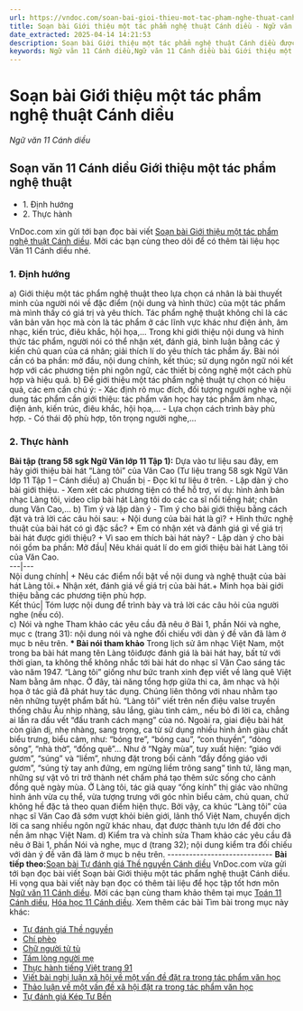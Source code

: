 ```yaml
---
url: https://vndoc.com/soan-bai-gioi-thieu-mot-tac-pham-nghe-thuat-canh-dieu-298361
title: Soạn bài Giới thiệu một tác phẩm nghệ thuật Cánh diều - Ngữ văn 11 Cánh diều - VnDoc.com
date_extracted: 2025-04-14 14:21:53
description: Soạn bài Giới thiệu một tác phẩm nghệ thuật Cánh diều được VnDoc.com sưu tầm và xin gửi tới bạn đọc cùng tham khảo để có thêm tài liệu soạn văn 11 cánh diều nhé.
keywords: Ngữ văn 11 Cánh diều,Ngữ văn 11 Cánh diều bài Giới thiệu một tác phẩm nghệ thuật,Soạn văn 11 Cánh diều,văn 11 Cánh diều,soạn văn 11,soạn bài 11 cánh diều,ngữ văn 11 cd,Soạn bài Giới thiệu một tác phẩm nghệ thuật Cánh diều,Soạn bài Giới thiệu một tác phẩm nghệ thuật,Soạn văn Giới thiệu một tác phẩm nghệ thuật,Giới thiệu một tác phẩm nghệ thuật
---
```


# Soạn bài Giới thiệu một tác phẩm nghệ thuật Cánh diều
 _Ngữ văn 11 Cánh diều_
## Soạn văn 11 Cánh diều Giới thiệu một tác phẩm nghệ thuật
  * 1\. Định hướng
  * 2\. Thực hành

VnDoc.com xin gửi tới bạn đọc bài viết [Soạn bài Giới thiệu một tác phẩm nghệ thuật Cánh diều](<https://vndoc.com/soan-bai-gioi-thieu-mot-tac-pham-nghe-thuat-canh-dieu-298361>). Mời các bạn cùng theo dõi để có thêm tài liệu học Văn 11 Cánh diều nhé.
### 1\. Định hướng
a\) Giới thiệu một tác phẩm nghệ thuật theo lựa chọn cá nhân là bài thuyết minh của người nói về đặc điểm \(nội dung và hình thức\) của một tác phẩm mà mình thấy có giá trị và yêu thích. Tác phẩm nghệ thuật không chỉ là các văn bản văn học mà còn là tác phẩm ở các lĩnh vực khác như điện ảnh, âm nhạc, kiến trúc, điêu khắc, hội họa,…
Trong khi giới thiệu nội dung và hình thức tác phẩm, người nói có thể nhận xét, đánh giá, bình luận bằng các ý kiến chủ quan của cá nhân; giải thích lí do yêu thích tác phẩm ấy. Bài nói cần có ba phần: mở đầu, nội dung chính, kết thúc; sử dụng ngôn ngữ nói kết hợp với các phương tiện phi ngôn ngữ, các thiết bị công nghệ một cách phù hợp và hiệu quả.
b\) Để giới thiệu một tác phẩm nghệ thuật tự chọn có hiệu quả, các em cần chú ý:
\- Xác định rõ mục đích, đối tượng người nghe và nội dung tác phẩm cần giới thiệu: tác phẩm văn học hay tác phẩm âm nhạc, điện ảnh, kiến trúc, điêu khắc, hội họa,…
\- Lựa chọn cách trình bày phù hợp.
\- Có thái độ phù hợp, tôn trọng người nghe,…
### 2\. Thực hành
**Bài tập \(trang 58 sgk Ngữ Văn lớp 11 Tập 1\):** Dựa vào tư liệu sau đây, em hãy giới thiệu bài hát “Làng tôi” của Văn Cao \(Tư liệu trang 58 sgk Ngữ Văn lớp 11 Tập 1 – Cánh diều\)
a\) Chuẩn bị
\- Đọc kĩ tư liệu ở trên.
\- Lập dàn ý cho bài giới thiệu.
\- Xem xét các phương tiện có thể hỗ trợ, ví dụ: hình ảnh bản nhạc Làng tôi, video clip bài hát Làng tôi do các ca sĩ nổi tiếng hát; chân dung Văn Cao,…
b\) Tìm ý và lập dàn ý
\- Tìm ý cho bài giới thiệu bằng cách đặt và trả lời các câu hỏi sau:
\+ Nội dung của bài hát là gì?
\+ Hình thức nghệ thuật của bài hát có gì đặc sắc?
\+ Em có nhận xét và đánh giá gì về giá trị bài hát được giới thiệu?
\+ Vì sao em thích bài hát này?
\- Lập dàn ý cho bài nói gồm ba phần:
Mở đầu| Nêu khái quát lí do em giới thiệu bài hát Làng tôi của Văn Cao.  
---|---  
Nội dung chính| \+ Nêu các điểm nổi bật về nội dung và nghệ thuật của bài hát Làng tôi.\+ Nhận xét, đánh giá về giá trị của bài hát.\+ Minh họa bài giới thiệu bằng các phương tiện phù hợp.  
Kết thúc| Tóm lược nội dung để trình bày và trả lời các câu hỏi của người nghe \(nếu có\).  
c\) Nói và nghe
Tham khảo các yêu cầu đã nêu ở Bài 1, phần Nói và nghe, mục c \(trang 31\): nội dung nói và nghe đối chiếu với dàn ý đề văn đã làm ở mục b nêu trên.
**\* Bài nói tham khảo**
Trong lịch sử âm nhạc Việt Nam, một trong ba bài hát mang tên Làng tôiđược đánh giá là bài hát hay, bất tử với thời gian, ta không thể không nhắc tới bài hát do nhạc sĩ Văn Cao sáng tác vào năm 1947.
“Làng tôi” giống như bức tranh xinh đẹp viết về làng quê Việt Nam bằng âm nhạc. Ở đây, tài năng tổng hợp giữa thi ca, âm nhạc và hội họa ở tác giả đã phát huy tác dụng. Chúng liên thông với nhau nhằm tạo nên những tuyệt phẩm bất hủ. “Làng tôi” viết trên nền điệu valse truyền thống châu Âu nhịp nhàng, sâu lắng, giàu tình cảm,, nếu bỏ đi lời ca, chẳng ai lần ra dấu vết “đấu tranh cách mạng” của nó.
Ngoài ra, giai điệu bài hát còn giản dị, nhẹ nhàng, sang trọng, ca từ sử dụng nhiều hình ảnh giàu chất biểu trưng, biểu cảm, như: “bóng tre”, “bóng cau”, “con thuyền”, “dòng sông”, “nhà thờ”, “đồng quê”… Như ở “Ngày mùa”, tuy xuất hiện: “giáo với gươm”, “súng” và “liềm”, nhưng đặt trong bối cảnh “đầy đồng giáo với gươm”, “súng tỳ tay anh đứng, em ngừng liềm trông sang” tình tứ, lãng mạn, những sự vật vô tri trở thành nét chấm phá tạo thêm sức sống cho cảnh đồng quê ngày mùa. Ở Làng tôi, tác giả quay “ống kính” thị giác vào những hình ảnh vừa cụ thể, vừa tượng trưng với góc nhìn biểu cảm, chủ quan, chứ không hề đặc tả theo quan điểm hiện thực.
Bởi vậy, ca khúc “Làng tôi” của nhạc sĩ Văn Cao đã sớm vượt khỏi biên giới, lãnh thổ Việt Nam, chuyển dịch lời ca sang nhiều ngôn ngữ khác nhau, đạt được thành tựu lớn để đời cho nền âm nhạc Việt Nam.
d\) Kiểm tra và chỉnh sửa
Tham khảo các yêu cầu đã nêu ở Bài 1, phần Nói và nghe, mục d \(trang 32\); nội dung kiểm tra đối chiếu với dàn ý đề văn đã làm ở mục b nêu trên.
\-----------------------------
**Bài tiếp theo:**[Soạn bài Tự đánh giá Thề nguyền Cánh diều](<https://vndoc.com/soan-bai-tu-danh-gia-the-nguyen-canh-dieu-298365>)
VnDoc.com vừa gửi tới bạn đọc bài viết Soạn bài Giới thiệu một tác phẩm nghệ thuật Cánh diều. Hi vọng qua bài viết này bạn đọc có thêm tài liệu để học tập tốt hơn môn [Ngữ văn 11 Cánh diều](<https://vndoc.com/ngu-van-11-canh-dieu>). Mời các bạn cùng tham khảo thêm tại mục [Toán 11 Cánh diều](<https://vndoc.com/toan-11-canh-dieu>), [Hóa học 11 Cánh diều](<https://vndoc.com/hoa-hoc-11-canh-dieu>).
Xem thêm các bài Tìm bài trong mục này khác:
  * [Tự đánh giá Thề nguyền](</soan-bai-tu-danh-gia-the-nguyen-canh-dieu-298365>)
  * [Chí phèo](</soan-bai-chi-pheo-canh-dieu-298372>)
  * [Chữ người tử tù](</soan-bai-chu-nguoi-tu-tu-canh-dieu-298375>)
  * [Tấm lòng người mẹ](</soan-bai-tam-long-nguoi-me-canh-dieu-298378>)
  * [Thực hành tiếng Việt trang 91](</soan-bai-thuc-hanh-tieng-viet-trang-91-canh-dieu-298381>)
  * [Viết bài nghị luận xã hội về một vấn đề đặt ra trong tác phẩm văn học](</soan-bai-viet-bai-nghi-luan-xa-hoi-ve-mot-van-de-dat-ra-trong-tac-pham-van-hoc-canh-dieu-298385>)
  * [Thảo luận về một vấn đề xã hội đặt ra trong tác phẩm văn học](</soan-bai-thao-luan-ve-mot-van-de-xa-hoi-dat-ra-trong-tac-pham-van-hoc-canh-dieu-298387>)
  * [Tự đánh giá Kép Tư Bền](</soan-bai-tu-danh-gia-kep-tu-ben-canh-dieu-298390>)

